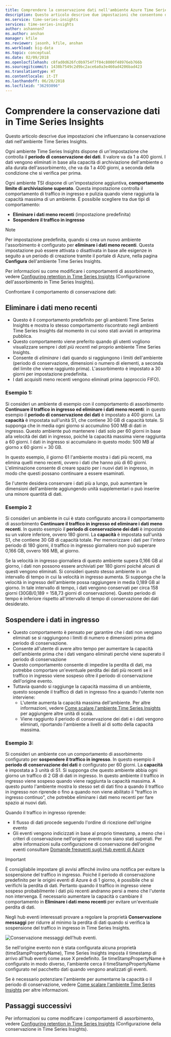 ```yaml
---
title: Comprendere la conservazione dati nell'ambiente Azure Time Series Insights | Microsoft Docs
description: Questo articolo descrive due impostazioni che consentono di controllare la conservazione dati nell'ambiente Azure Time Series Insights.
ms.service: time-series-insights
services: time-series-insights
author: ashannon7
ms.author: anshan
manager: kfile
ms.reviewer: jasonh, kfile, anshan
ms.workload: big-data
ms.topic: conceptual
ms.date: 02/09/2018
ms.openlocfilehash: c8fad0d626fc0b9754f7f04c8000f48976eb766b
ms.sourcegitcommit: 1438b7549c2d9bc2ace6a0a3e460ad4206bad423
ms.translationtype: HT
ms.contentlocale: it-IT
ms.lasthandoff: 06/20/2018
ms.locfileid: "36293096"
---
```

# <a name="understand-data-retention-in-time-series-insights"></a>Comprendere la conservazione dati in Time Series Insights
Questo articolo descrive due impostazioni che influenzano la conservazione dati nell'ambiente Time Series Insights.

Ogni ambiente Time Series Insights dispone di un'impostazione che controlla il **periodo di conservazione dei dati**. Il valore va da 1 a 400 giorni. I dati vengono eliminati in base alla capacità di archiviazione dell'ambiente o alla durata dell'assorbimento, che va da 1 a 400 giorni, a seconda della condizione che si verifica per prima.

Ogni ambiente TSI dispone di un'impostazione aggiuntiva, **comportamento limite di archiviazione superato**. Questa impostazione controlla il comportamento di traffico in ingresso e pulizia quando viene raggiunta la capacità massima di un ambiente. È possibile scegliere tra due tipi di comportamento:
- **Eliminare i dati meno recenti** (impostazione predefinita)  
- **Sospendere il traffico in ingresso**

> [!NOTE]
> Per impostazione predefinita, quando si crea un nuovo ambiente l'assorbimento è configurato per **eliminare i dati meno recenti**. Questa impostazione può essere attivata o disattivata in base alle esigenze in seguito a un periodo di creazione tramite il portale di Azure, nella pagina **Configura** dell'ambiente Time Series Insights.

Per informazioni su come modificare i comportamenti di assorbimento, vedere [Configuring retention in Time Series Insights](time-series-insights-how-to-configure-retention.md) (Configurazione dell'assorbimento in Time Series Insights).

Confrontare il comportamento di conservazione dati:

## <a name="purge-old-data"></a>Eliminare i dati meno recenti
- Questo è il comportamento predefinito per gli ambienti Time Series Insights e mostra lo stesso comportamento riscontrato negli ambienti Time Series Insights dal momento in cui sono stati avviati in anteprima pubblica.  
- Questo comportamento viene preferito quando gli utenti vogliono visualizzare sempre i *dati più recenti* nel proprio ambiente Time Series Insights. 
- Consente di *eliminare* i dati quando si raggiungono i limiti dell'ambiente (periodo di conservazione, dimensioni o numero di elementi, a seconda del limite che viene raggiunto prima). L'assorbimento è impostato a 30 giorni per impostazione predefinita. 
- I dati acquisiti meno recenti vengono eliminati prima (approccio FIFO).

### <a name="example-1"></a>Esempio 1:
Si consideri un ambiente di esempio con il comportamento di assorbimento **Continuare il traffico in ingresso ed eliminare i dati meno recenti**: in questo esempio il **periodo di conservazione dei dati** è impostato a 400 giorni. La **capacità** è impostata sull'unità S1, che contiene 30 GB di capacità totale.   Si supponga che in media ogni giorno si accumulino 500 MB di dati in ingresso. Questo ambiente può mantenere i dati solo per 60 giorni in base alla velocità dei dati in ingresso, poiché la capacità massima viene raggiunta a 60 giorni. I dati in ingresso si accumulano in questo modo: 500 MB al giorno x 60 giorni = 30 GB. 

In questo esempio, il giorno 61 l'ambiente mostra i dati più recenti, ma elimina quelli meno recenti, ovvero i dati che hanno più di 60 giorni. L'eliminazione consente di creare spazio per i nuovi dati in ingresso, in modo che questi possano continuare a essere esaminati. 

Se l'utente desidera conservare i dati più a lungo, può aumentare le dimensioni dell'ambiente aggiungendo unità supplementari o può inserire una minore quantità di dati.  

### <a name="example-2"></a>Esempio 2
Si consideri un ambiente in cui è stato configurato ancora il comportamento di assorbimento **Continuare il traffico in ingresso ed eliminare i dati meno recenti**. In questo esempio il **periodo di conservazione dei dati** è impostato su un valore inferiore, ovvero 180 giorni. La **capacità** è impostata sull'unità S1, che contiene 30 GB di capacità totale. Per memorizzare i dati per l'intero periodo di 180 giorni, il traffico in ingresso giornaliero non può superare 0,166 GB, ovvero 166 MB, al giorno.  

Se la velocità in ingresso giornaliera di questo ambiente supera 0,166 GB al giorno, i dati non possono essere archiviati per 180 giorni poiché alcuni di questi vengono eliminati. Si consideri questo stesso ambiente in un intervallo di tempo in cui la velocità in ingresso aumenta. Si supponga che la velocità in ingresso dell'ambiente possa raggiungere in media 0,189 GB al giorno. In tale intervallo di tempo, i dati vengono conservati per circa 158 giorni (30GB/0,189 = 158,73 giorni di conservazione). Questo periodo di tempo è inferiore rispetto all'intervallo di tempo di conservazione dei dati desiderato.

## <a name="pause-ingress"></a>Sospendere i dati in ingresso
- Questo comportamento è pensato per garantire che i dati non vengano eliminati se si raggiungono i limiti di numero e dimensioni prima del periodo di conservazione.  
- Consente all'utente di avere altro tempo per aumentare la capacità dell'ambiente prima che i dati vengano eliminati perché viene superato il periodo di conservazione
- Questo comportamento consente di impedire la perdita di dati, ma potrebbe comportare un'eventuale perdita dei dati più recenti se il traffico in ingresso viene sospeso oltre il periodo di conservazione dell'origine evento.
- Tuttavia quando si raggiunge la capacità massima di un ambiente, questo sospende il traffico di dati in ingresso fino a quando l'utente non interviene: 
   - L'utente aumenta la capacità massima dell'ambiente. Per altre informazioni, vedere [Come scalare l'ambiente Time Series Insights](time-series-insights-how-to-scale-your-environment.md) per aggiungere altre unità di scala.
   - Viene raggiunto il periodo di conservazione dei dati e i dati vengono eliminati, riportando l'ambiente a livelli al di sotto della capacità massima.

### <a name="example-3"></a>Esempio 3:
Si consideri un ambiente con un comportamento di assorbimento configurato per **sospendere il traffico in ingresso**. In questo esempio il **periodo di conservazione dei dati** è configurato per 60 giorni. La **capacità** è impostata a 3 unità di S1. Si supponga che questo ambiente abbia ogni giorno un traffico di 2 GB di dati in ingresso. In questo ambiente il traffico in ingresso viene sospeso quando viene raggiunta la capacità massima. A questo punto l'ambiente mostra lo stesso set di dati fino a quando il traffico in ingresso non riprende o fino a quando non viene abilitato il "traffico in ingresso continuo", che potrebbe eliminare i dati meno recenti per fare spazio ai nuovi dati. 

Quando il traffico in ingresso riprende:
- Il flusso di dati procede seguendo l'ordine di ricezione dell'origine evento
- Gli eventi vengono indicizzati in base al proprio timestamp, a meno che i criteri di conservazione nell'origine evento non siano stati superati. Per altre informazioni sulla configurazione di conservazione dell'origine eventi consultare [Domande frequenti sugli Hub eventi di Azure](../event-hubs/event-hubs-faq.md)

> [!IMPORTANT]
> È consigliabile impostare gli avvisi affinché inviino una notifica per evitare la sospensione del traffico in ingresso. Poiché il periodo di conservazione predefinito per le origini eventi di Azure è di 1 giorno, è possibile che si verifichi la perdita di dati. Pertanto quando il traffico in ingresso viene sospeso probabilmente i dati più recenti andranno persi a meno che l'utente non intervenga. È necessario aumentare la capacità o cambiare il comportamento in **Eliminare i dati meno recenti** per evitare un'eventuale perdita di dati.

Negli hub eventi interessati provare a regolare la proprietà **Conservazione messaggi** per ridurre al minimo la perdita di dati quando si verifica la sospensione del traffico in ingresso in Time Series Insights.

![Conservazione messaggi dell'hub eventi.](media/time-series-insights-contepts-retention/event-hub-retention.png)

Se nell'origine evento non è stata configurata alcuna proprietà (timeStampPropertyName), Time Series Insights imposta il timestamp di arrivo all'hub eventi come asse X predefinito. Se timeStampPropertyName è configurato in modo diverso, l'ambiente cerca il timeStampPropertyName configurato nel pacchetto dati quando vengono analizzati gli eventi. 

Se è necessario potenziare l'ambiente per aumentarne la capacità o il periodo di conservazione, vedere [Come scalare l'ambiente Time Series Insights](time-series-insights-how-to-scale-your-environment.md) per altre informazioni.  

## <a name="next-steps"></a>Passaggi successivi
Per informazioni su come modificare i comportamenti di assorbimento, vedere [Configuring retention in Time Series Insights](time-series-insights-how-to-configure-retention.md) (Configurazione della conservazione in Time Series Insights).
